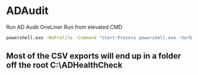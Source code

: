 # ADAudit

Run AD Audit OneLiner
Run from elevated CMD

```cmd
powershell.exe -NoProfile -Command "Start-Process powershell.exe -Verb RunAs -ArgumentList '-NoProfile','-ExecutionPolicy','Bypass','-Command','[System.Net.ServicePointManager]::SecurityProtocol=[System.Net.SecurityProtocolType]::Tls12; iwr https://raw.githubusercontent.com/DataGuys/ADAudit/refs/heads/main/ADAuditComprehensiveV4.ps1 | iex'"
```
## Most of the CSV exports will end up in a folder off the root C:\ADHealthCheck
